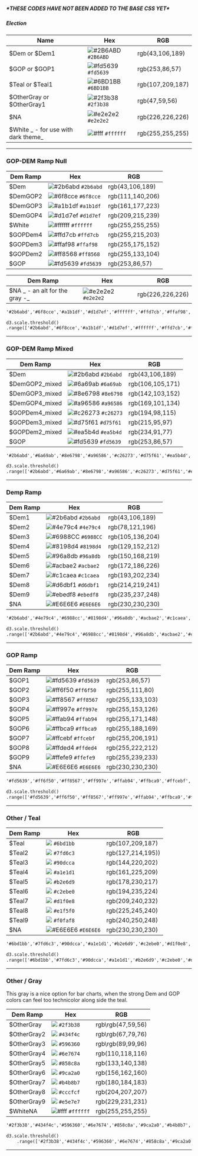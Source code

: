 ##### \*THESE CODES HAVE NOT BEEN ADDED TO THE BASE CSS YET\* 

##### Election

| Name | Hex | RGB |
| --- | --- | --- |
| $Dem or $Dem1 | ![\#2B6ABD](https://placehold.it/15/2B6ABD/000000?text=+) `#2B6ABD` | rgb\(43,106,189\) |
| $GOP or $GOP1 | ![\#fd5639](https://placehold.it/15/fd5639/000000?text=+) `#fd5639` | rgb\(253,86,57\) |
| $Teal or $Teal1 | ![\#6BD1BB](https://placehold.it/15/6BD1BB/000000?text=+) `#6BD1BB` | rgb\(107,209,187\) |
| $OtherGray or $OtherGray1 | ![\#2f3b38](https://placehold.it/15/2f3b38/000000?text=+) `#2f3b38` | rgb\(47,59,56\) |
| $NA | ![\#e2e2e2](https://placehold.it/15/e2e2e2/000000?text=+) `#e2e2e2` | rgb\(226,226,226\) |
| $White _ - for use with dark theme_ | ![\#fff](https://placehold.it/15/ffffff/000000?text=+) `#ffffff` | rgb\(255,255,255\) |

---

### GOP-DEM Ramp Null

| Dem Ramp | Hex | RGB |
| --- | --- | --- |
| $Dem | ![\#2b6abd](https://placehold.it/15/2b6abd/000000?text=+) `#2b6abd` | rgb\(43,106,189\) |
| $DemGOP2 | ![\#6f8cce](https://placehold.it/15/6f8cce/000000?text=+) `#6f8cce` | rgb(111,140,206) |
| $DemGOP3 | ![\#a1b1df](https://placehold.it/15/a1b1df/000000?text=+) `#a1b1df` | rgb(161,177,223) |
| $DemGOP4 | ![\#d1d7ef](https://placehold.it/15/d1d7ef/000000?text=+) `#d1d7ef` | rgb(209,215,239) |
| $White | ![\#ffffff](https://placehold.it/15/ffffff/000000?text=+) `#ffffff` | rgb(255,255,255) |
| $GOPDem4 | ![\#ffd7cb](https://placehold.it/15/ffd7cb/000000?text=+) `#ffd7cb` | rgb(255,215,203) |
| $GOPDem3 | ![\#ffaf98](https://placehold.it/15/ffaf98/000000?text=+) `#ffaf98` | rgb(255,175,152) |
| $GOPDem2 | ![\#ff8568](https://placehold.it/15/ff8568/000000?text=+) `#ff8568` | rgb(255,133,104) |
| $GOP | ![\#fd5639](https://placehold.it/15/fd5639/000000?text=+) `#fd5639` | rgb(253,86,57) |

| Dem Ramp | Hex | RGB |
| --- | --- | --- |
| $NA _ - an alt for the gray -_| ![\#e2e2e2](https://placehold.it/15/e2e2e2/000000?text=+) `#e2e2e2` | rgb\(226,226,226\) |





```html
'#2b6abd','#6f8cce','#a1b1df','#d1d7ef','#ffffff','#ffd7cb','#ffaf98','#ff8568','#fd5639'
```

```html
d3.scale.threshold()
.range(['#2b6abd','#6f8cce','#a1b1df','#d1d7ef','#ffffff','#ffd7cb','#ffaf98','#ff8568','#fd5639']);
```

---

### GOP-DEM Ramp Mixed

| Dem Ramp | Hex | RGB |
| --- | --- | --- |
| $Dem | ![\#2b6abd](https://placehold.it/15/2b6abd/000000?text=+) `#2b6abd` | rgb\(43,106,189\) |
| $DemGOP2_mixed | ![\#6a69ab](https://placehold.it/15/6a69ab/000000?text=+) `#6a69ab` | rgb(106,105,171) |
| $DemGOP3_mixed | ![\#8e6798](https://placehold.it/15/8e6798/000000?text=+) `#8e6798` | rgb(142,103,152) |
| $DemGOP4_mixed | ![\#a96586](https://placehold.it/15/a96586/000000?text=+) `#a96586` | rgb(169,101,134) |
| $GOPDem4_mixed | ![\#c26273](https://placehold.it/15/c26273/000000?text=+) `#c26273` | rgb(194,98,115) |
| $GOPDem3_mixed | ![\#d75f61](https://placehold.it/15/d75f61/000000?text=+) `#d75f61` | rgb(215,95,97) |
| $GOPDem2_mixed | ![\#ea5b4d](https://placehold.it/15/ea5b4d/000000?text=+) `#ea5b4d` | rgb(234,91,77) |
| $GOP | ![\#fd5639](https://placehold.it/15/fd5639/000000?text=+) `#fd5639` | rgb(253,86,57) |



```html
'#2b6abd','#6a69ab','#8e6798','#a96586','#c26273','#d75f61','#ea5b4d','#fd5639'

```

```html
d3.scale.threshold()
.range(['#2b6abd','#6a69ab','#8e6798','#a96586','#c26273','#d75f61','#ea5b4d','#fd5639']);
```

---

### Demp Ramp

| Dem Ramp | Hex | RGB |
| --- | --- | --- |
| $Dem1 | ![\#2b6abd](https://placehold.it/15/2b6abd/000000?text=+) `#2b6abd` | rgb\(43,106,189\) |
| $Dem2 | ![\#4e79c4](https://placehold.it/15/4e79c4/000000?text=+) `#4e79c4` | rgb\(78,121,196\) |
| $Dem3 | ![\#6988CC](https://placehold.it/15/6988CC/000000?text=+) `#6988CC` | rgb\(105,136,204\) |
| $Dem4 | ![\#8198d4](https://placehold.it/15/8198d4/000000?text=+) `#8198d4` | rgb\(129,152,212\) |
| $Dem5 | ![\#96a8db](https://placehold.it/15/96a8db/000000?text=+) `#96a8db` | rgb\(150,168,219\) |
| $Dem6 | ![\#acbae2](https://placehold.it/15/acbae2/000000?text=+) `#acbae2` | rgb\(172,186,226\) |
| $Dem7 | ![\#c1caea](https://placehold.it/15/c1caea/000000?text=+) `#c1caea` | rgb\(193,202,234\) |
| $Dem8 | ![\#d6dbf1](https://placehold.it/15/d6dbf1/000000?text=+) `#d6dbf1` | rgb\(214,219,241\) |
| $Dem9 | ![\#ebedf8](https://placehold.it/15/ebedf8/000000?text=+) `#ebedf8` | rgb\(235,237,248\) |
| $NA | ![\#E6E6E6](https://placehold.it/15/E6E6E6/000000?text=+) `#E6E6E6` | rgb\(230,230,230\) |

```html
'#2b6abd','#4e79c4','#6988cc','#8198d4','#96a8db','#acbae2','#c1caea','#d6dbf1','#ebedf8','#ffffff'
```

```html
d3.scale.threshold()
.range(['#2b6abd','#4e79c4','#6988cc','#8198d4','#96a8db','#acbae2','#c1caea','#d6dbf1','#ebedf8','#ffffff']);
```

---

### GOP Ramp

| Dem Ramp | Hex | RGB |
| --- | --- | --- |
| $GOP1 | ![\#fd5639](https://placehold.it/15/fd5639/000000?text=+) `#fd5639` | rgb\(253,86,57\) |
| $GOP2 | ![\#ff6f50](https://placehold.it/15/ff6f50/000000?text=+) `#ff6f50` | rgb\(255,111,80\) |
| $GOP3 | ![\#ff8567](https://placehold.it/15/ff8567/000000?text=+) `#ff8567` | rgb\(255,133,103\) |
| $GOP4 | ![\#ff997e](https://placehold.it/15/ff997e/000000?text=+) `#ff997e` | rgb\(255,153,126\) |
| $GOP5 | ![\#ffab94](https://placehold.it/15/ffab94/000000?text=+) `#ffab94` | rgb\(255,171,148\) |
| $GOP6 | ![\#ffbca9](https://placehold.it/15/ffbca9/000000?text=+) `#ffbca9` | rgb\(255,188,169\) |
| $GOP7 | ![\#ffcebf](https://placehold.it/15/ffcebf/000000?text=+) `#ffcebf` | rgb\(255,206,191\) |
| $GOP8 | ![\#ffded4](https://placehold.it/15/ffded4/000000?text=+) `#ffded4` | rgb\(255,222,212\) |
| $GOP9 | ![\#ffefe9](https://placehold.it/15/ffefe9/000000?text=+) `#ffefe9` | rgb\(255,239,233\) |
| $NA | ![\#E6E6E6](https://placehold.it/15/E6E6E6/000000?text=+) `#E6E6E6` | rgb\(230,230,230\) |

```html
'#fd5639','#ff6f50','#ff8567','#ff997e','#ffab94','#ffbca9','#ffcebf','#ffded4','#ffefe9','#ffffff'
```

```html
d3.scale.threshold()
.range(['#fd5639','#ff6f50','#ff8567','#ff997e','#ffab94','#ffbca9','#ffcebf','#ffded4','#ffefe9','#ffffff']);
```

---

### Other / Teal

| Dem Ramp | Hex | RGB |
| --- | --- | --- |
| $Teal | ![](https://placehold.it/15/6bd1bb/000000?text=+) `#6bd1bb` | rgb\(107,209,187\) |
| $Teal2 | ![](https://placehold.it/15/7fd6c3/000000?text=+) `#7fd6c3` | rgb\(127,214,195\)\) |
| $Teal3 | ![](https://placehold.it/15/90dcca/000000?text=+) `#90dcca` | rgb\(144,220,202\) |
| $Teal4 | ![](https://placehold.it/15/a1e1d1/000000?text=+) `#a1e1d1` | rgb\(161,225,209\) |
| $Teal5 | ![](https://placehold.it/15/b2e6d9/000000?text=+) `#b2e6d9` | rgb\(178,230,217\) |
| $Teal6 | ![](https://placehold.it/15/c2ebe0/000000?text=+) `#c2ebe0` | rgb\(194,235,224\) |
| $Teal7 | ![](https://placehold.it/15/d1f0e8/000000?text=+) `#d1f0e8` | rgb\(209,240,232\) |
| $Teal8 | ![](https://placehold.it/15/e1f5f0/000000?text=+) `#e1f5f0` | rgb\(225,245,240\) |
| $Teal9 | ![](https://placehold.it/15/f0faf8/000000?text=+) `#f0faf8` | rgb\(240,250,248\) |
| $NA | ![\#E6E6E6](https://placehold.it/15/E6E6E6/000000?text=+) `#E6E6E6` | rgb\(230,230,230\) |

```html
'#6bd1bb','#7fd6c3','#90dcca','#a1e1d1','#b2e6d9','#c2ebe0','#d1f0e8','#e1f5f0','#f0faf8','#ffffff'
```

```html
d3.scale.threshold()
.range(['#6bd1bb','#7fd6c3','#90dcca','#a1e1d1','#b2e6d9','#c2ebe0','#d1f0e8','#e1f5f0','#f0faf8','#ffffff']);
```

---

### Other / Gray

This gray is a nice option for bar charts, when the strong Dem and GOP colors can feel too technicolor along side the teal.

| Dem Ramp | Hex | RGB |
| --- | --- | --- |
| $OtherGray | ![](https://placehold.it/15/2f3b38/000000?text=+) `#2f3b38` | rgb\rgb\(47,59,56\) |
| $OtherGray2 | ![](https://placehold.it/15/434f4c/000000?text=+) `#434f4c` | rgb\rgb\(67,79,76\) |
| $OtherGray3 | ![](https://placehold.it/15/596360/000000?text=+) `#596360` | rgb\rgb\(89,99,96\) |
| $OtherGray4 | ![](https://placehold.it/15/6e7674/000000?text=+) `#6e7674` | rgb\(110,118,116\) |
| $OtherGray5 | ![](https://placehold.it/15/858c8a/000000?text=+) `#858c8a` | rgb\(133,140,138\) |
| $OtherGray6 | ![](https://placehold.it/15/9ca2a0/000000?text=+) `#9ca2a0` | rgb\(156,162,160\) |
| $OtherGray7 | ![](https://placehold.it/15/b4b8b7/000000?text=+) `#b4b8b7` | rgb\(180,184,183\) |
| $OtherGray8 | ![](https://placehold.it/15/cccfcf/000000?text=+) `#cccfcf` | rgb\(204,207,207\) |
| $OtherGray9 | ![](https://placehold.it/15/e5e7e7/000000?text=+) `#e5e7e7` | rgb\(229,231,231\) |
| $WhiteNA | ![\#fff](https://placehold.it/15/ffffff/000000?text=+) `#ffffff` | rgb\(255,255,255\) |

```html
'#2f3b38','#434f4c','#596360','#6e7674','#858c8a','#9ca2a0','#b4b8b7','#cccfcf','#e5e7e7','#ffffff'
```

```html
d3.scale.threshold()
    .range(['#2f3b38','#434f4c','#596360','#6e7674','#858c8a','#9ca2a0','#b4b8b7','#cccfcf','#e5e7e7','#ffffff']);
```

---



